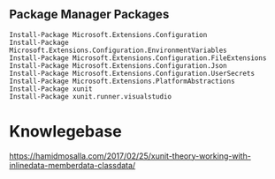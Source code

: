 ﻿


## Package Manager Packages

```
Install-Package Microsoft.Extensions.Configuration
Install-Package Microsoft.Extensions.Configuration.EnvironmentVariables
Install-Package Microsoft.Extensions.Configuration.FileExtensions
Install-Package Microsoft.Extensions.Configuration.Json
Install-Package Microsoft.Extensions.Configuration.UserSecrets
Install-Package Microsoft.Extensions.PlatformAbstractions
Install-Package xunit
Install-Package xunit.runner.visualstudio
```

# Knowlegebase

https://hamidmosalla.com/2017/02/25/xunit-theory-working-with-inlinedata-memberdata-classdata/